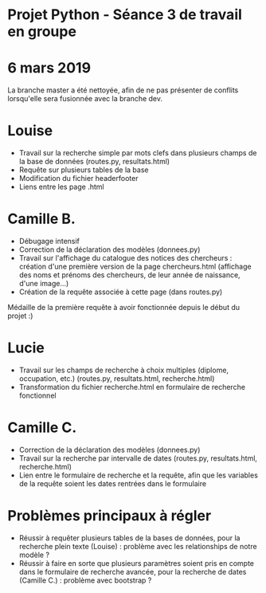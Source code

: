 # Projet Python - Séance 3 de travail en groupe
# 6 mars 2019

La branche master a été nettoyée, afin de ne pas présenter de conflits lorsqu'elle sera fusionnée avec la branche dev.

# Louise

* Travail sur la recherche simple par mots clefs dans plusieurs champs de la base de données (routes.py, resultats.html)
* Requête sur plusieurs tables de la base
* Modification du fichier headerfooter
* Liens entre les page .html

# Camille B.

* Débugage intensif
* Correction de la déclaration des modèles (donnees.py)
* Travail sur l'affichage du catalogue des notices des chercheurs : création d'une première version de la page chercheurs.html (affichage des noms et prénoms des chercheurs, de leur année de naissance, d'une image...)
* Création de la requête associée à cette page (dans routes.py)

Médaille de la première requête à avoir fonctionnée depuis le début du projet :)

# Lucie

* Travail sur les champs de recherche à choix multiples (diplome, occupation, etc.) (routes.py, resultats.html, recherche.html)
* Transformation du fichier recherche.html en formulaire de recherche fonctionnel

# Camille C.

* Correction de la déclaration des modèles (donnees.py)
* Travail sur la recherche par intervalle de dates (routes.py, resultats.html, recherche.html)
* Lien entre le formulaire de recherche et la requête, afin que les variables de la requête soient les dates rentrées dans le formulaire

# Problèmes principaux à régler

* Réussir à requêter plusieurs tables de la bases de données, pour la recherche plein texte (Louise) : problème avec les relationships de notre modèle ?
* Réussir à faire en sorte que plusieurs paramètres soient pris en compte dans le formulaire de recherche avancée, pour la recherche de dates (Camille C.) : problème avec bootstrap ?
